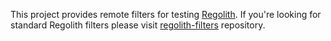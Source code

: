 This project provides remote filters for testing
[Regolith](https://github.com/Bedrock-OSS/regolith). If you're looking for
standard Regolith filters please visit [regolith-filters](https://github.com/Bedrock-OSS/regolith-filters)
repository.
